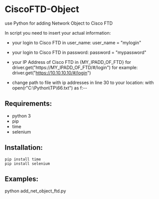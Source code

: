 # CiscoFTD-Object
use Python for adding Network Object to Cisco FTD

In script you need to insert your actual information:

- your login to Cisco FTD in user_name:
user_name = "mylogin"

- your login to Cisco FTD in password:
password = "mypassword"

- your IP Address of Cisco FTD in {MY_IPADD_OF_FTD} for driver.get("https://MY_IPADD_OF_FTD/#/login")
 for example:
driver.get("https://10.10.10.10/#/login")

- change path to file with ip addresses in line 30 to your location:
 with open(r"C:\Python\TP\66.txt") as f:--

## Requirements:
 - python 3
 - pip
 - time
 - selenium
 
 ## Installation:
	pip install time
 	pip install selenium
  
## Examples:
python add_net_object_ftd.py 
